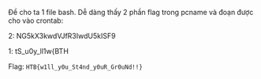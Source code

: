 Đề cho ta 1 file bash. Dễ dàng thấy 2 phần flag trong pcname và đoạn được cho vào crontab:

2: NG5kX3kwdVJfR3IwdU5kISF9

1: tS_u0y_ll1w{BTH

Flag: `HTB{w1ll_y0u_St4nd_y0uR_Gr0uNd!!}`
